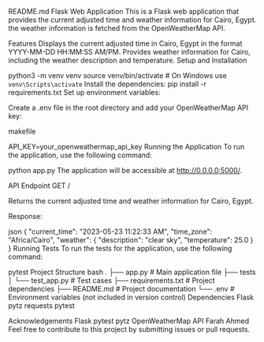 README.md
Flask Web Application
This is a Flask web application that provides the current adjusted time and weather information for Cairo, Egypt. the weather information is fetched from the OpenWeatherMap API.

Features
Displays the current adjusted time in Cairo, Egypt in the format YYYY-MM-DD HH:MM:SS AM/PM.
Provides weather information for Cairo, including the weather description and temperature.
Setup and Installation

python3 -m venv venv
source venv/bin/activate   # On Windows use `venv\Scripts\activate`
Install the dependencies:
pip install -r requirements.txt
Set up environment variables:

Create a .env file in the root directory and add your OpenWeatherMap API key:

makefile

API_KEY=your_openweathermap_api_key
Running the Application
To run the application, use the following command:


python app.py
The application will be accessible at http://0.0.0.0:5000/.

API Endpoint
GET /

Returns the current adjusted time and weather information for Cairo, Egypt.

Response:

json
{
  "current_time": "2023-05-23 11:22:33 AM",
  "time_zone": "Africa/Cairo",
  "weather": {
    "description": "clear sky",
    "temperature": 25.0
  }
}
Running Tests
To run the tests for the application, use the following command:


pytest
Project Structure
bash
.
├── app.py                  # Main application file
├── tests
│   └── test_app.py         # Test cases
├── requirements.txt        # Project dependencies
├── README.md               # Project documentation
└── .env                    # Environment variables (not included in version control)
Dependencies
Flask
pytz
requests
pytest


Acknowledgements
Flask
pytest
pytz
OpenWeatherMap API
Farah Ahmed
Feel free to contribute to this project by submitting issues or pull requests.

